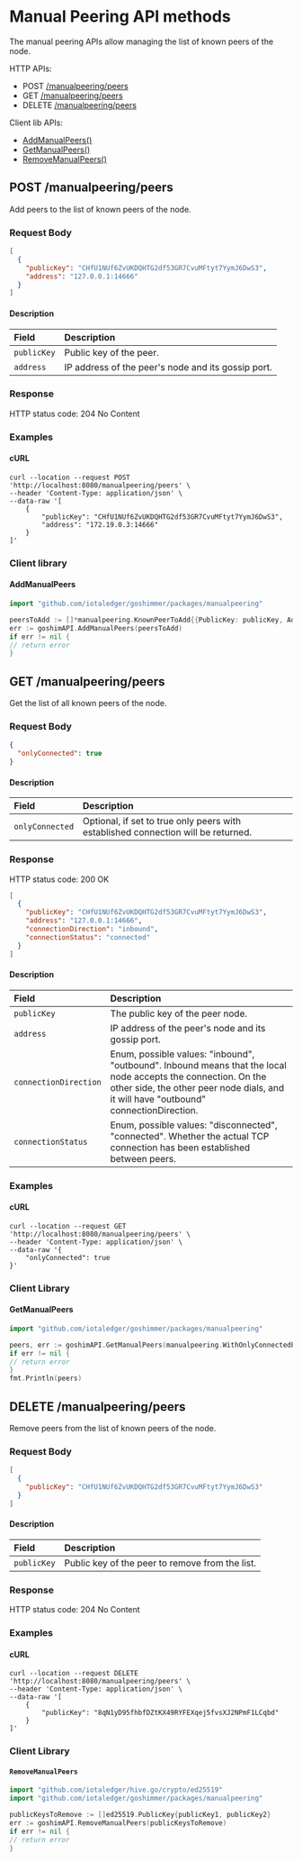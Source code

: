 # Manual Peering API methods

The manual peering APIs allow managing the list of known peers of the node.

HTTP APIs:

* POST [/manualpeering/peers](#post-manualpeeringpeers)
* GET [/manualpeering/peers](#get-manualpeeringpeers)
* DELETE [/manualpeering/peers](#delete-manualpeeringpeers)

Client lib APIs:

* [AddManualPeers()](#addmanualpeers)
* [GetManualPeers()](#getmanualpeers)
* [RemoveManualPeers()](#removemanualpeers)



## POST /manualpeering/peers

Add peers to the list of known peers of the node.

### Request Body

```json
[
  {
    "publicKey": "CHfU1NUf6ZvUKDQHTG2df53GR7CvuMFtyt7YymJ6DwS3",
    "address": "127.0.0.1:14666"
  }
]
```

#### Description

|Field | Description|
|:-----|:------|
| `publicKey` | Public key of the peer. |
| `address`   | IP address of the peer's node and its gossip port. |

### Response

HTTP status code: 204 No Content

### Examples

#### cURL

```shell
curl --location --request POST 'http://localhost:8080/manualpeering/peers' \
--header 'Content-Type: application/json' \
--data-raw '[
    {
        "publicKey": "CHfU1NUf6ZvUKDQHTG2df53GR7CvuMFtyt7YymJ6DwS3",
        "address": "172.19.0.3:14666"
    }
]'
```

### Client library

#### AddManualPeers

```go
import "github.com/iotaledger/goshimmer/packages/manualpeering"

peersToAdd := []*manualpeering.KnownPeerToAdd{{PublicKey: publicKey, Address: address}}
err := goshimAPI.AddManualPeers(peersToAdd)
if err != nil {
// return error
}
```



## GET /manualpeering/peers

Get the list of all known peers of the node.

### Request Body

```json
{
  "onlyConnected": true
}
```

#### Description

|Field | Description|
|:-----|:------|
| `onlyConnected` | Optional, if set to true only peers with established connection will be returned. |

### Response

HTTP status code: 200 OK

```json
[
  {
    "publicKey": "CHfU1NUf6ZvUKDQHTG2df53GR7CvuMFtyt7YymJ6DwS3",
    "address": "127.0.0.1:14666",
    "connectionDirection": "inbound",
    "connectionStatus": "connected"
  }
]
```

#### Description

|Field | Description|
|:-----|:------|
| `publicKey` | The public key of the peer node. |
| `address` | IP address of the peer's node and its gossip port. |
| `connectionDirection` | Enum, possible values: "inbound", "outbound". Inbound means that the local node accepts the connection. On the other side, the other peer node dials, and it will have "outbound" connectionDirection.  |
| `connectionStatus` | Enum, possible values: "disconnected", "connected". Whether the actual TCP connection has been established between peers. |

### Examples

#### cURL

```shell
curl --location --request GET 'http://localhost:8080/manualpeering/peers' \
--header 'Content-Type: application/json' \
--data-raw '{
    "onlyConnected": true
}'
```

### Client Library

#### GetManualPeers

```go
import "github.com/iotaledger/goshimmer/packages/manualpeering"

peers, err := goshimAPI.GetManualPeers(manualpeering.WithOnlyConnectedPeers())
if err != nil {
// return error
}
fmt.Println(peers)
```



## DELETE /manualpeering/peers

Remove peers from the list of known peers of the node.

### Request Body

```json
[
  {
    "publicKey": "CHfU1NUf6ZvUKDQHTG2df53GR7CvuMFtyt7YymJ6DwS3"
  }
]
```

#### Description

|Field | Description|
|:-----|:------|
| `publicKey` | Public key of the peer to remove from the list. |

### Response

HTTP status code: 204 No Content

### Examples

#### cURL

```shell
curl --location --request DELETE 'http://localhost:8080/manualpeering/peers' \
--header 'Content-Type: application/json' \
--data-raw '[
    {
        "publicKey": "8qN1yD95fhbfDZtKX49RYFEXqej5fvsXJ2NPmF1LCqbd"
    }
]'
```

### Client Library

#### `RemoveManualPeers`

```go
import "github.com/iotaledger/hive.go/crypto/ed25519"
import "github.com/iotaledger/goshimmer/packages/manualpeering"

publicKeysToRemove := []ed25519.PublicKey{publicKey1, publicKey2}
err := goshimAPI.RemoveManualPeers(publicKeysToRemove)
if err != nil {
// return error
}
```